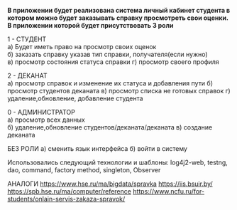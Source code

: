 
**В приложении будет реализована система личный кабинет студента в котором можно будет заказывать 
справку просмотреть свои оценки. В приложении которой будет присутствовать 3 роли**

1 - СТУДЕНТ  
а) Будет иметь право на просмотр своих оценок                
б) заказать справку указав тип справки, получателя(если нужно)                  
в) просмотр состояния статуса справки
г) просмотр своего профиля

2 - ДЕКАНАТ  
а) просмотр справок и изменение их статуса и добавления пути
б) просмотр студентов деканата
в) просмотр списка не готовых справок
г) удаление,обновление, добавление студента   

0 - АДМИНИСТРАТОР  
а) просмотр всех данных  
б) удаление,обновление студентов/деканата/деканата
в) создание деканата

БЕЗ РОЛИ
a) сменить язык интерфейса
б) войти в систему

Использовались следующий технологии и шаблоны:
log4j2-web, testng, dao, command, factory method, singleton, Observer

АНАЛОГИ
https://www.hse.ru/ma/bigdata/spravka
https://iis.bsuir.by/
https://spb.hse.ru/ma/computer/reference
https://www.ncfu.ru/for-students/onlain-servis-zakaza-spravok/